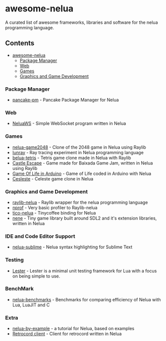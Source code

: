 # awesome-nelua
A curated list of awesome frameworks, libraries and software for the nelua programming language.

## Contents
- [awesome-nelua](https://github.com/AKDev21/awesome-nelua/)
  - [Package Manager](https://github.com/AKDev21/awesome-nelua#package-manager) <br>
  - [Web](https://github.com/AKDev21/awesome-nelua#package-manager) <br>
  - [Games](https://github.com/AKDev21/awesome-nelua#package-manager) <br>
  - [Graphics and Game Development](https://github.com/AKDev21/awesome-nelua#package-manager) <br>

### Package Manager
- [pancake-pm](https://github.com/linkpy/pancake-pm) - Pancake Package Manager for Nelua <br>

### Web
- [NeluaWS](https://github.com/Elpersonn/NeluaWS/) - Simple WebSocket program written in Nelua <br>

### Games 
- [nelua-game2048](https://github.com/edubart/nelua-game2048) - Clone of the 2048 game in Nelua using Raylib <br>
- [lunray](https://github.com/edubart/lunray) - Ray tracing experiment in Nelua programming language <br>
- [belua-tetris](https://github.com/edubart/nelua-tetris) - Tetris game clone made in Nelua with Raylib <br>
- [Castle Escape](https://github.com/Andre-LA/baixada-game-jam-game/) - Game made for Baixada Game Jam, written in Nelua using Raylib <br>
- [Game Of Life in Arduino](https://gist.github.com/edubart/4991c5dd51205288519419f7d438adcf) - Game of Life coded in Arduino with Nelua <br>
- [Cesleste](https://gist.github.com/edubart/a79bf78a249d1fff2b77728c260c7605) - Celeste game clone in Nelua <br>

### Graphics and Game Development
- [raylib-nelua](https://github.com/Andre-LA/raylib-nelua) - Raylib wrapper for the nelua programming language <br>
- [nprof](https://github.com/Andre-LA/nprof) - Very basic profiler to Raylib-nelua <br>
- [tico-nelua](https://github.com/Andre-LA/tico-nelua) - Tinycoffee binding for Nelua <br>
- [nene](https://github.com/Andre-LA/nene) - Tiny game library built around SDL2 and it's extension libraries, written in Nelua <br>

### IDE and Code Editor Support
- [nelua-sublime](https://github.com/edubart/nelua-sublime) - Nelua syntax highlighting for Sublime Text <br>

### Testing
- [Lester](https://github.com/edubart/lester) - Lester is a minimal unit testing framework for Lua with a focus on being simple to use. <br>

### BenchMark
- [nelua-benchmarks](https://github.com/edubart/nelua-benchmarks) - Benchmarks for comparing efficiency of Nelua with Lua, LuaJIT and C <br>

### Extra
- [nelua-by-example](https://github.com/nelua-by-example) - a tutorial for Nelua, based on examples
- [Retrocord client](https://github.com/Elpersonn/Retrocord-client) - Client for retrocord written in Nelua <br>
